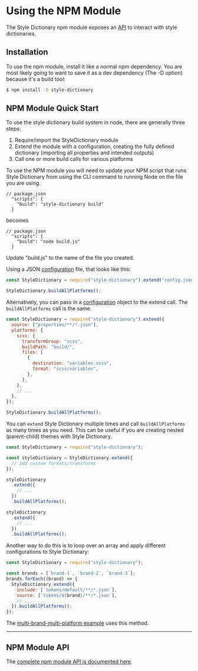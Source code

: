 # Using the NPM Module

The Style Dictionary npm module exposes an [API](api.md) to interact with style dictionaries.

## Installation

To use the npm module, install it like a normal npm dependency. You are most likely going to want to save it as a dev dependency (The -D option) because it's a build tool:

```bash
$ npm install -D style-dictionary
```

## NPM Module Quick Start

To use the style dictionary build system in node, there are generally three steps:

1. Require/import the StyleDictionary module
1. Extend the module with a configuration, creating the fully defined dictionary (importing all properties and intended outputs)
1. Call one or more build calls for various platforms

To use the NPM module you will need to update your NPM script that runs Style Dictionary from using the CLI command to running Node on the file you are using.

```json5
// package.json
  "scripts": {
    "build": "style-dictionary build"
  }
```

becomes

```json5
// package.json
  "scripts": {
    "build": "node build.js"
  }
```

Update "build.js" to the name of the file you created.

Using a JSON [configuration](config.md) file, that looks like this:

```javascript
const StyleDictionary = require("style-dictionary").extend("config.json");

StyleDictionary.buildAllPlatforms();
```

Alternatively, you can pass in a [configuration](config.md) object to the extend call. The `buildAllPlatforms` call is the same.

```javascript
const StyleDictionary = require("style-dictionary").extend({
  source: ["properties/**/*.json"],
  platforms: {
    scss: {
      transformGroup: "scss",
      buildPath: "build/",
      files: [
        {
          destination: "variables.scss",
          format: "scss/variables",
        },
      ],
    },
    // ...
  },
});

StyleDictionary.buildAllPlatforms();
```

You can `extend` Style Dictionary multiple times and call `buildAllPlatforms` as many times as you need. This can be useful if you are creating nested (parent-child) themes with Style Dictionary.

```javascript
const StyleDictionary = require("style-dictionary");

const styleDictionary = StyleDictionary.extend({
  // add custom formats/transforms
});

styleDictionary
  .extend({
    // ...
  })
  .buildAllPlatforms();

styleDictionary
  .extend({
    // ...
  })
  .buildAllPlatforms();
```

Another way to do this is to loop over an array and apply different configurations to Style Dictionary:

```javascript
const StyleDictionary = require("style-dictionary");

const brands = [`brand-1`, `brand-2`, `brand-3`];
brands.forEach((brand) => {
  StyleDictionary.extend({
    include: [`tokens/default/**/*.json`],
    source: [`tokens/${brand}/**/*.json`],
    // ...
  }).buildAllPlatforms();
});
```

The [multi-brand-multi-platform example](https://github.com/amzn/style-dictionary/tree/main/examples/advanced/multi-brand-multi-platform) uses this method.

---

## NPM Module API

The [complete npm module API is documented here](api.md).
